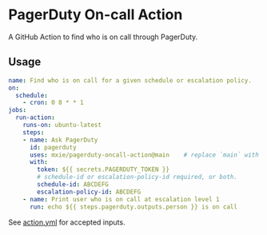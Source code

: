 # PagerDuty On-call Action

A GitHub Action to find who is on call through PagerDuty.

## Usage

```yml
name: Find who is on call for a given schedule or escalation policy.
on:
  schedule:
    - cron: 0 8 * * 1
jobs:
  run-action:
    runs-on: ubuntu-latest
    steps:
    - name: Ask PagerDuty
      id: pagerduty
      uses: mxie/pagerduty-oncall-action@main    # replace `main` with release tag
      with:
        token: ${{ secrets.PAGERDUTY_TOKEN }}
        # schedule-id or escalation-policy-id required, or both.
        schedule-id: ABCDEFG
        escalation-policy-id: ABCDEFG
    - name: Print user who is on call at escalation level 1
      run: echo ${{ steps.pagerduty.outputs.person }} is on call
```

See [action.yml](./action.yml) for accepted inputs.
